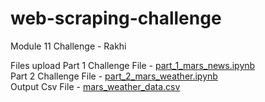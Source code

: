 # web-scraping-challenge
Module 11 Challenge - Rakhi

Files upload 
Part 1 Challenge File - [part_1_mars_news.ipynb](/part_1_mars_news.ipynb)  
Part 2 Challenge File - [part_2_mars_weather.ipynb](/part_2_mars_weather.ipynb)  
Output Csv File       - [mars_weather_data.csv](/mars_weather_data.csv)  

